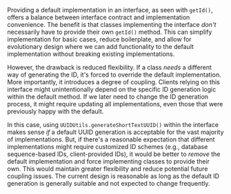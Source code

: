 Providing a default implementation in an interface, as seen with `getId()`, offers a balance between interface contract and implementation convenience. The benefit is that classes implementing the interface *don't* necessarily have to provide their own `getId()` method. This can simplify implementation for basic cases, reduce boilerplate, and allow for evolutionary design where we can add functionality to the default implementation without breaking existing implementations.

However, the drawback is reduced flexibility. If a class *needs* a different way of generating the ID, it's forced to override the default implementation. More importantly, it introduces a degree of coupling. Clients relying on this interface might unintentionally depend on the specific ID generation logic within the default method. If we later need to change the ID generation process, it might require updating all implementations, even those that were previously happy with the default.

In this case, using `UUIDUtils.generateShortTextUUID()` within the interface makes sense *if* a default UUID generation is acceptable for the vast majority of implementations. But, if there's a reasonable expectation that different implementations might require customized ID schemes (e.g., database sequence-based IDs, client-provided IDs), it would be better to *remove* the default implementation and force implementing classes to provide their own. This would maintain greater flexibility and reduce potential future coupling issues. The current design is reasonable as long as the default ID generation is generally suitable and not expected to change frequently.